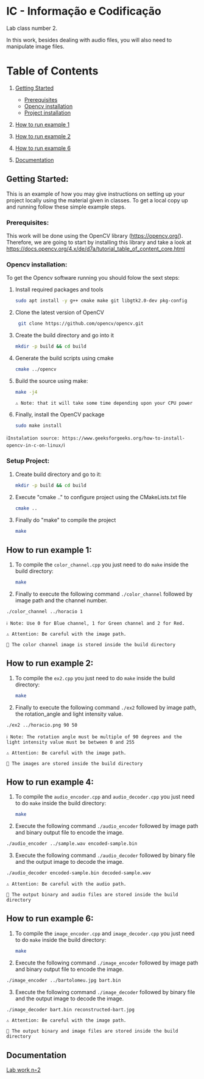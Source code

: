 
# IC - Informação e Codificação

Lab class number 2.

In this work, besides dealing with audio files, you will also need to manipulate image files.


# Table of Contents

1. [Getting Started](#getting-started)
   - [Prerequisites](#prerequisites)
   - [Opencv installation](#opencv_installation)
   - [Project installation](#project_installation)

2. [How to run example 1](#example_1)

3. [How to run example 2](#example_2)

3. [How to run example 6](#example_6)

9. [Documentation](#documentation)

## Getting Started: <a name="getting-started"></a>

This is an example of how you may give instructions on setting up your project locally using the material given in classes.
To get a local copy up and running follow these simple example steps.


### Prerequisites:<a name="prerequisites"></a>


This work will be done using the OpenCV library (https://opencv.org/).
Therefore, we are going to start by installing this library and take a look at https://docs.opencv.org/4.x/de/d7a/tutorial_table_of_content_core.html 

### Opencv installation:<a name="opencv_installation"></a>

To get the Opencv software running you should folow the sext steps:

1. Install required packages and tools
   ```sh
   sudo apt install -y g++ cmake make git libgtk2.0-dev pkg-config
   ```
2. Clone the latest version of OpenCV
   ```sh
    git clone https://github.com/opencv/opencv.git
   ```
3. Create the build directory and go into it
   ```sh
   mkdir -p build && cd build
   ```
4. Generate the build scripts using cmake
   ```sh
   cmake ../opencv
   ```
5. Build the source using make:
   ```sh
   make -j4
   ```
   `⚠️ Note: that it will take some time depending upon your CPU power`

6. Finally, install the OpenCV package
   ```sh
   sudo make install
   ```

ℹ️`Instalation source: https://www.geeksforgeeks.org/how-to-install-opencv-in-c-on-linux/`ℹ️


### Setup Project:<a name="project_installation"></a>


1. Create build directory and go to it: 
   ```sh
   mkdir -p build && cd build
   ```
2. Execute "cmake .." to configure project using the CMakeLists.txt file
   ```sh
   cmake ..
   ```
3. Finally do "make" to compile the project
   ```sh
   make
   ```


## How to run example 1: <a name="example_1"></a>


1. To compile the `color_channel.cpp` you just need to do `make` inside the build directory:
   ```sh
   make
   ```
2.  Finally to execute the following command `./color_channel` followed by image path and the channel number.
   ```sh
   ./color_channel ../horacio 1
   ```


`ℹ️ Note: Use 0 for Blue channel, 1 for Green channel and 2 for Red.`

`⚠️ Attention: Be careful with the image path.`

`📁 The color channel image is stored inside the build directory`



## How to run example 2: <a name="example_2"></a>


1. To compile the `ex2.cpp` you just need to do `make` inside the build directory:
   ```sh
   make
   ```
2.  Finally to execute the following command `./ex2` followed by image path, the rotation_angle and light intensity value.
   ```sh
   ./ex2 ../horacio.png 90 50
   ```


`ℹ️ Note: The rotation angle must be multiple of 90 degrees and the light intensity value must be between 0 and 255`

`⚠️ Attention: Be careful with the image path.`


`📁 The images are stored inside the build directory`

## How to run example 4: <a name="example_4"></a>

1. To compile the `audio_encoder.cpp` and `audio_decoder.cpp` you just need to do `make` inside the build directory:
   ```sh
   make
   ```
2.  Execute the following command `./audio_encoder` followed by image path and binary output file to encode the image.
   ```sh
   ./audio_encoder ../sample.wav encoded-sample.bin
   ```
3.  Execute the following command `./audio_decoder` followed by binary file and the output image to decode the image.
   ```sh
   ./audio_decoder encoded-sample.bin decoded-sample.wav
   ```
   
`⚠️ Attention: Be careful with the audio path.`


`📁 The output binary and audio files are stored inside the build directory`
  

## How to run example 6: <a name="example_6"></a>

1. To compile the `image_encoder.cpp` and `image_decoder.cpp` you just need to do `make` inside the build directory:
   ```sh
   make
   ```
2.  Execute the following command `./image_encoder` followed by image path and binary output file to encode the image.
   ```sh
   ./image_encoder ../bartolomeu.jpg bart.bin
   ```
3.  Execute the following command `./image_decoder` followed by binary file and the output image to decode the image.
   ```sh
   ./image_decoder bart.bin reconstructed-bart.jpg
   ```
   
   
`⚠️ Attention: Be careful with the image path.`


`📁 The output binary and image files are stored inside the build directory`




## Documentation <a name="documentation"></a>

[Lab work n◦2](https://elearning.ua.pt/pluginfile.php/4438659/mod_resource/content/2/trab2.pdf)

